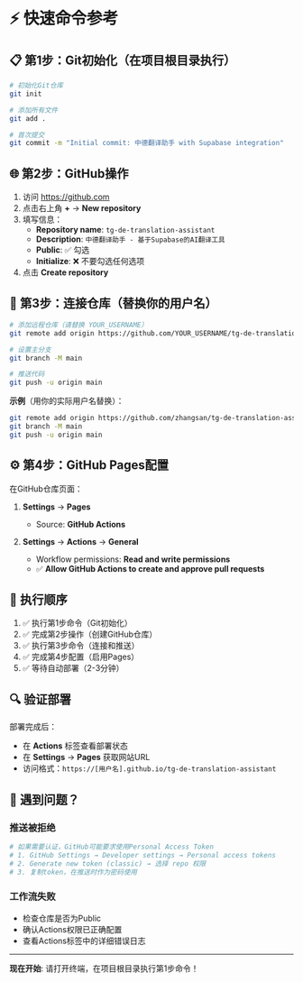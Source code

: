 # ⚡ 快速命令参考

## 📋 第1步：Git初始化（在项目根目录执行）

```bash
# 初始化Git仓库
git init

# 添加所有文件
git add .

# 首次提交
git commit -m "Initial commit: 中德翻译助手 with Supabase integration"
```

## 🌐 第2步：GitHub操作

1. 访问 https://github.com
2. 点击右上角 **+** → **New repository**
3. 填写信息：
   - **Repository name**: `tg-de-translation-assistant`
   - **Description**: `中德翻译助手 - 基于Supabase的AI翻译工具`
   - **Public**: ✅ 勾选
   - **Initialize**: ❌ 不要勾选任何选项
4. 点击 **Create repository**

## 🔗 第3步：连接仓库（替换你的用户名）

```bash
# 添加远程仓库（请替换 YOUR_USERNAME）
git remote add origin https://github.com/YOUR_USERNAME/tg-de-translation-assistant.git

# 设置主分支
git branch -M main

# 推送代码
git push -u origin main
```

**示例**（用你的实际用户名替换）：
```bash
git remote add origin https://github.com/zhangsan/tg-de-translation-assistant.git
git branch -M main
git push -u origin main
```

## ⚙️ 第4步：GitHub Pages配置

在GitHub仓库页面：

1. **Settings** → **Pages**
   - Source: **GitHub Actions**

2. **Settings** → **Actions** → **General**
   - Workflow permissions: **Read and write permissions**
   - ✅ **Allow GitHub Actions to create and approve pull requests**

## 🎯 执行顺序

1. ✅ 执行第1步命令（Git初始化）
2. ✅ 完成第2步操作（创建GitHub仓库）
3. ✅ 执行第3步命令（连接和推送）
4. ✅ 完成第4步配置（启用Pages）
5. ✅ 等待自动部署（2-3分钟）

## 🔍 验证部署

部署完成后：
- 在 **Actions** 标签查看部署状态
- 在 **Settings** → **Pages** 获取网站URL
- 访问格式：`https://[用户名].github.io/tg-de-translation-assistant`

## 🚨 遇到问题？

### 推送被拒绝
```bash
# 如果需要认证，GitHub可能要求使用Personal Access Token
# 1. GitHub Settings → Developer settings → Personal access tokens
# 2. Generate new token (classic) → 选择 repo 权限
# 3. 复制token，在推送时作为密码使用
```

### 工作流失败
- 检查仓库是否为Public
- 确认Actions权限已正确配置
- 查看Actions标签中的详细错误日志

---

**现在开始**: 请打开终端，在项目根目录执行第1步命令！ 